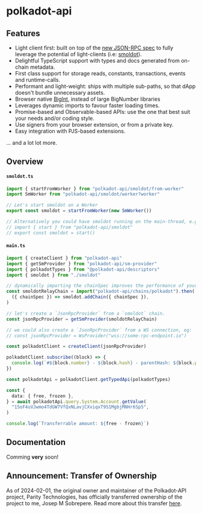 # polkadot-api

## Features

- Light client first: built on top of the [new JSON-RPC spec](https://paritytech.github.io/json-rpc-interface-spec/) to fully leverage the potential of light-clients (i.e: [smoldot](https://www.npmjs.com/package/smoldot)).
- Delightful TypeScript support with types and docs generated from on-chain metadata.
- First class support for storage reads, constants, transactions, events and runtime-calls.
- Performant and light-weight: ships with multiple sub-paths, so that dApp doesn't bundle unnecessary assets.
- Browser native [BigInt](https://developer.mozilla.org/en-US/docs/Web/JavaScript/Reference/Global_Objects/BigInt), instead of large BigNumber libraries
- Leverages dynamic imports to favour faster loading times.
- Promise-based and Observable-based APIs: use the one that best suit your needs and/or coding style.
- Use signers from your browser extension, or from a private key.
- Easy integration with PJS-based extensions.

... and a lot lot more.

## Overview

#### `smoldot.ts`

```ts
import { startFromWorker } from "polkadot-api/smoldot/from-worker"
import SmWorker from "polkadot-api/smoldot/worker?worker"

// Let's start smoldot on a Worker
export const smoldot = startFromWorker(new SmWorker())

// Alternatively you could have smoldot running on the main-thread, e.g:
// import { start } from "polkadot-api/smoldot"
// export const smoldot = start()
```

#### `main.ts`

```ts
import { createClient } from "polkadot-api"
import { getSmProvider } from "polkadot-api/sm-provider"
import { polkadotTypes } from "@polkadot-api/descriptors"
import { smoldot } from "./smoldot"

// dynamically importing the chainSpec improves the performance of your dApp
const smoldotRelayChain = import("polkadot-api/chains/polkadot").then(
  ({ chainSpec }) => smoldot.addChain({ chainSpec }),
)

// let's create a `JsonRpcProvider` from a `smoldot` chain.
const jsonRpcProvider = getSmProvider(smoldotRelayChain)

// we could also create a `JsonRpcProvider` from a WS connection, eg:
// const jsonRpcProvider = WsProvider("wss://some-rpc-endpoint.io")

const polkadotClient = createClient(jsonRpcProvider)

polkadotClient.subscribe((block) => {
  console.log(`#${block.number} - ${block.hash} - parentHash: ${block.parent}`)
})

const polkadotApi = polkadotClient.getTypedApi(polkadotTypes)

const {
  data: { free, frozen },
} = await polkadotApi.query.System.Account.getValue(
  "15oF4uVJwmo4TdGW7VfQxNLavjCXviqxT9S1MgbjMNHr6Sp5",
)

console.log(`Transferrable amount: ${free - frozen}`)
```

## Documentation

Comming **very** soon!

## Announcement: Transfer of Ownership

As of 2024-02-01, the original owner and maintainer of the Polkadot-API project, Parity Technologies, has officially transferred ownership of the project to me, Josep M Sobrepere. Read more about this transfer [here](NEWS.md#announcement-transfer-of-ownership).

